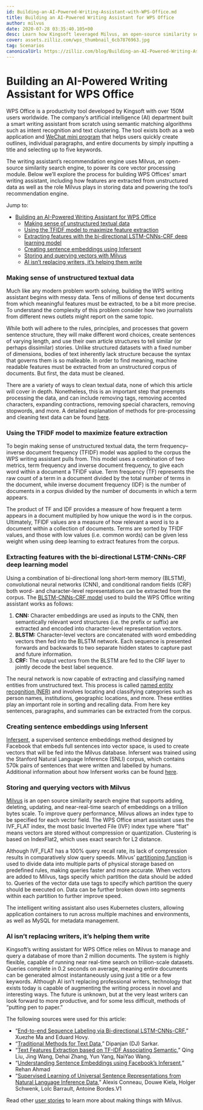 ```yaml
---
id: Building-an-AI-Powered-Writing-Assistant-with-WPS-Office.md
title: Building an AI-Powered Writing Assistant for WPS Office
author: milvus
date: 2020-07-28 03:35:40.105+00
desc: Learn how Kingsoft leveraged Milvus, an open-source similarity search engine, to build a recommendation engine for WPS Office’s AI-powered writing assistant.
cover: assets.zilliz.com/wps_thumbnail_6cb7876963.jpg
tag: Scenarios
canonicalUrl: https://zilliz.com/blog/Building-an-AI-Powered-Writing-Assistant-with-WPS-Office
---
```

  
# Building an AI-Powered Writing Assistant for WPS Office
WPS Office is a productivity tool developed by Kingsoft with over 150M users worldwide. The company’s artificial intelligence (AI) department built a smart writing assistant from scratch using semantic matching algorithms such as intent recognition and text clustering. The tool exists both as a web application and [WeChat mini program](https://walkthechat.com/wechat-mini-programs-simple-introduction/) that helps users quickly create outlines, individual paragraphs, and entire documents by simply inputting a title and selecting up to five keywords.

The writing assistant’s recommendation engine uses Milvus, an open-source similarity search engine, to power its core vector processing module. Below we’ll explore the process for building WPS Offices’ smart writing assistant, including how features are extracted from unstructured data as well as the role Milvus plays in storing data and powering the tool’s recommendation engine.

Jump to:
- [Building an AI-Powered Writing Assistant for WPS Office](#building-an-ai-powered-writing-assistant-for-wps-office)
    - [Making sense of unstructured textual data](#making-sense-of-unstructured-textual-data)
    - [Using the TFIDF model to maximize feature extraction](#using-the-tfidf-model-to-maximize-feature-extraction)
    - [Extracting features with the bi-directional LSTM-CNNs-CRF deep learning model](#extracting-features-with-the-bi-directional-lstm-cnns-crf-deep-learning-model)
    - [Creating sentence embeddings using Infersent](#creating-sentence-embeddings-using-infersent)
    - [Storing and querying vectors with Milvus](#storing-and-querying-vectors-with-milvus)
    - [AI isn’t replacing writers, it’s helping them write](#ai-isnt-replacing-writers-its-helping-them-write)


### Making sense of unstructured textual data
Much like any modern problem worth solving, building the WPS writing assistant begins with messy data. Tens of millions of dense text documents from which meaningful features must be extracted, to be a bit more precise. To understand the complexity of this problem consider how two journalists from different news outlets might report on the same topic.

While both will adhere to the rules, principles, and processes that govern sentence structure, they will make different word choices, create sentences of varying length, and use their own article structures to tell similar (or perhaps dissimilar) stories. Unlike structured datasets with a fixed number of dimensions, bodies of text inherently lack structure because the syntax that governs them is so malleable. In order to find meaning, machine readable features must be extracted from an unstructured corpus of documents. But first, the data must be cleaned.

There are a variety of ways to clean textual data, none of which this article will cover in depth. Nonetheless, this is an important step that preempts processing the data, and can include removing tags, removing accented characters, expanding contractions, removing special characters, removing stopwords, and more. A detailed explanation of methods for pre-processing and cleaning text data can be found [here](https://towardsdatascience.com/understanding-feature-engineering-part-3-traditional-methods-for-text-data-f6f7d70acd41).


### Using the TFIDF model to maximize feature extraction

To begin making sense of unstructured textual data, the term frequency–inverse document frequency (TFIDF) model was applied to the corpus the WPS writing assistant pulls from. This model uses a combination of two metrics, term frequency and inverse document frequency, to give each word within a document a TFIDF value. Term frequency (TF) represents the raw count of a term in a document divided by the total number of terms in the document, while inverse document frequency (IDF) is the number of documents in a corpus divided by the number of documents in which a term appears.

The product of TF and IDF provides a measure of how frequent a term appears in a document multiplied by how unique the word is in the corpus. Ultimately, TFIDF values are a measure of how relevant a word is to a document within a collection of documents. Terms are sorted by TFIDF values, and those with low values (i.e. common words) can be given less weight when using deep learning to extract features from the corpus.


### Extracting features with the bi-directional LSTM-CNNs-CRF deep learning model

Using a combination of bi-directional long short-term memory (BLSTM), convolutional neural networks (CNN), and conditional random fields (CRF) both word- and character-level representations can be extracted from the corpus. The [BLSTM-CNNs-CRF model](https://arxiv.org/pdf/1603.01354.pdf) used to build the WPS Office writing assistant works as follows:

1. **CNN:** Character embeddings are used as inputs to the CNN, then semantically relevant word structures (i.e. the prefix or suffix) are extracted and encoded into character-level representation vectors.
2. **BLSTM:** Character-level vectors are concatenated with word embedding vectors then fed into the BLSTM network. Each sequence is presented forwards and backwards to two separate hidden states to capture past and future information.
3. **CRF:** The output vectors from the BLSTM are fed to the CRF layer to jointly decode the best label sequence.

The neural network is now capable of extracting and classifying named entities from unstructured text. This process is called [named entity recognition (NER)](https://en.wikipedia.org/wiki/Named-entity_recognition) and involves locating and classifying categories such as person names, institutions, geographic locations, and more. These entities play an important role in sorting and recalling data. From here key sentences, paragraphs, and summaries can be extracted from the corpus.


### Creating sentence embeddings using Infersent

[Infersent](https://github.com/facebookresearch/InferSent), a supervised sentence embeddings method designed by Facebook that embeds full sentences into vector space, is used to create vectors that will be fed into the Milvus database. Infersent was trained using the Stanford Natural Language Inference (SNLI) corpus, which contains 570k pairs of sentences that were written and labelled by humans. Additional information about how Infersent works can be found [here](https://medium.com/analytics-vidhya/sentence-embeddings-facebooks-infersent-6ac4a9fc2001).


### Storing and querying vectors with Milvus

[Milvus](https://www.milvus.io/) is an open source similarity search engine that supports adding, deleting, updating, and near-real-time search of embeddings on a trillion bytes scale. To improve query performance, Milvus allows an index type to be specified for each vector field. The WPS Office smart assistant uses the IVF_FLAT index, the most basic Inverted File (IVF) index type where “flat” means vectors are stored without compression or quantization. Clustering is based on IndexFlat2, which uses exact search for L2 distance.

Although IVF_FLAT has a 100% query recall rate, its lack of compression results in comparatively slow query speeds. Milvus’ [partitioning function](https://milvus.io/docs/manage-partitions.md) is used to divide data into multiple parts of physical storage based on predefined rules, making queries faster and more accurate. When vectors are added to Milvus, tags specify which partition the data should be added to. Queries of the vector data use tags to specify which partition the query should be executed on. Data can be further broken down into segments within each partition to further improve speed.

The intelligent writing assistant also uses Kubernetes clusters, allowing application containers to run across multiple machines and environments, as well as MySQL for metadata management.

### AI isn’t replacing writers, it’s helping them write

Kingsoft’s writing assistant for WPS Office relies on Milvus to manage and query a database of more than 2 million documents. The system is highly flexible, capable of running near real-time search on trillion-scale datasets. Queries complete in 0.2 seconds on average, meaning entire documents can be generated almost instantaneously using just a title or a few keywords. Although AI isn’t replacing professional writers, technology that exists today is capable of augmenting the writing process in novel and interesting ways. The future is unknown, but at the very least writers can look forward to more productive, and for some less difficult, methods of “putting pen to paper.”


The following sources were used for this article:

- “[End-to-end Sequence Labeling via Bi-directional LSTM-CNNs-CRF](https://arxiv.org/pdf/1603.01354.pdf),” Xuezhe Ma and Eduard Hovy.
- “[Traditional Methods for Text Data](https://towardsdatascience.com/understanding-feature-engineering-part-3-traditional-methods-for-text-data-f6f7d70acd41),” Dipanjan (DJ) Sarkar.
- “[Text Features Extraction based on TF-IDF Associating Semantic](https://ieeexplore.ieee.org/document/8780663),” Qing Liu, Jing Wang, Dehai Zhang, Yun Yang, NaiYao Wang.
- “[Understanding Sentence Embeddings using Facebook’s Infersent](https://medium.com/analytics-vidhya/sentence-embeddings-facebooks-infersent-6ac4a9fc2001),” Rehan Ahmad
- “[Supervised Learning of Universal Sentence Representations from Natural Language Inference Data](https://arxiv.org/pdf/1705.02364.pdf),” Alexis Conneau, Douwe Kiela, Holger Schwenk, LoÏc Barrault, Antoine Bordes.V1

Read other [user stories](https://zilliz.com/user-stories) to learn more about making things with Milvus.


  